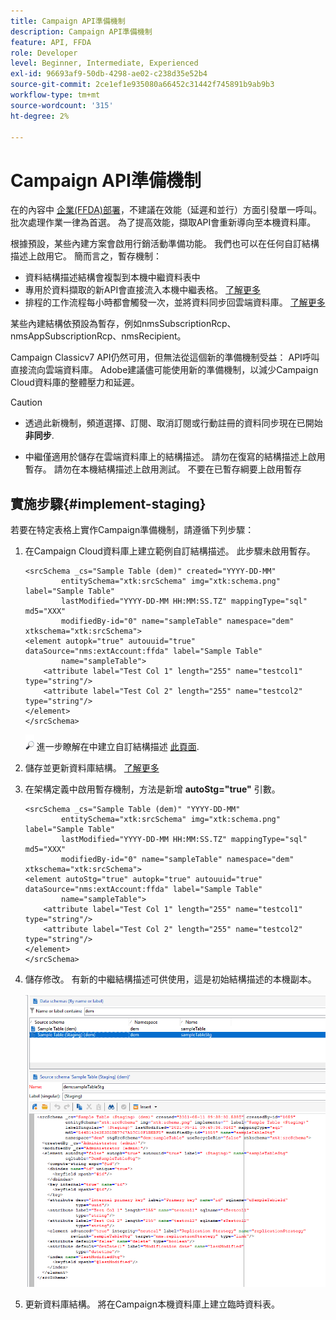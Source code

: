 ```yaml
---
title: Campaign API準備機制
description: Campaign API準備機制
feature: API, FFDA
role: Developer
level: Beginner, Intermediate, Experienced
exl-id: 96693af9-50db-4298-ae02-c238d35e52b4
source-git-commit: 2ce1ef1e935080a66452c31442f745891b9ab9b3
workflow-type: tm+mt
source-wordcount: '315'
ht-degree: 2%

---
```


# Campaign API準備機制

在的內容中 [企業(FFDA)部署](enterprise-deployment.md)，不建議在效能（延遲和並行）方面引發單一呼叫。 批次處理作業一律為首選。 為了提高效能，擷取API會重新導向至本機資料庫。

根據預設，某些內建方案會啟用行銷活動準備功能。 我們也可以在任何自訂結構描述上啟用它。 簡而言之，暫存機制：

* 資料結構描述結構會複製到本機中繼資料表中
* 專用於資料擷取的新API會直接流入本機中繼表格。 [了解更多](new-apis.md)
* 排程的工作流程每小時都會觸發一次，並將資料同步回雲端資料庫。 [了解更多](replication.md)

某些內建結構依預設為暫存，例如nmsSubscriptionRcp、nmsAppSubscriptionRcp、nmsRecipient。

Campaign Classicv7 API仍然可用，但無法從這個新的準備機制受益： API呼叫直接流向雲端資料庫。 Adobe建議儘可能使用新的準備機制，以減少Campaign Cloud資料庫的整體壓力和延遲。

>[!CAUTION]
>
>* 透過此新機制，頻道選擇、訂閱、取消訂閱或行動註冊的資料同步現在已開始 **非同步**.
>
>* 中繼僅適用於儲存在雲端資料庫上的結構描述。 請勿在復寫的結構描述上啟用暫存。 請勿在本機結構描述上啟用測試。 不要在已暫存綱要上啟用暫存
>


## 實施步驟{#implement-staging}

若要在特定表格上實作Campaign準備機制，請遵循下列步驟：

1. 在Campaign Cloud資料庫上建立範例自訂結構描述。 此步驟未啟用暫存。

   ```
   <srcSchema _cs="Sample Table (dem)" created="YYYY-DD-MM"
           entitySchema="xtk:srcSchema" img="xtk:schema.png" label="Sample Table"
           lastModified="YYYY-DD-MM HH:MM:SS.TZ" mappingType="sql" md5="XXX"
           modifiedBy-id="0" name="sampleTable" namespace="dem" xtkschema="xtk:srcSchema">
   <element autopk="true" autouuid="true" dataSource="nms:extAccount:ffda" label="Sample Table"
           name="sampleTable">
       <attribute label="Test Col 1" length="255" name="testcol1" type="string"/>
       <attribute label="Test Col 2" length="255" name="testcol2" type="string"/>
   </element>
   </srcSchema>
   ```

   ![](../assets/do-not-localize/glass.png) 進一步瞭解在中建立自訂結構描述 [此頁面](../dev/create-schema.md).

1. 儲存並更新資料庫結構。  [了解更多](../dev/update-database-structure.md)

1. 在架構定義中啟用暫存機制，方法是新增 **autoStg=&quot;true&quot;** 引數。

   ```
   <srcSchema _cs="Sample Table (dem)" "YYYY-DD-MM"
           entitySchema="xtk:srcSchema" img="xtk:schema.png" label="Sample Table"
           lastModified="YYYY-DD-MM HH:MM:SS.TZ" mappingType="sql" md5="XXX"
           modifiedBy-id="0" name="sampleTable" namespace="dem" xtkschema="xtk:srcSchema">
   <element autoStg="true" autopk="true" autouuid="true" dataSource="nms:extAccount:ffda" label="Sample Table"
           name="sampleTable">
       <attribute label="Test Col 1" length="255" name="testcol1" type="string"/>
       <attribute label="Test Col 2" length="255" name="testcol2" type="string"/>
   </element>
   </srcSchema>
   ```

1. 儲存修改。 有新的中繼結構描述可供使用，這是初始結構描述的本機副本。

   ![](assets/staging-mechanism.png)

1. 更新資料庫結構。 將在Campaign本機資料庫上建立臨時資料表。
